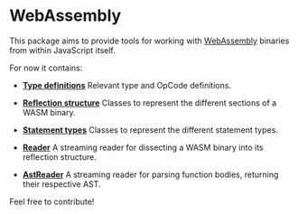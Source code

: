 WebAssembly
===========
This package aims to provide tools for working with [WebAssembly](https://github.com/WebAssembly) binaries from within
JavaScript itself.

For now it contains:

* **[Type definitions](https://github.com/dcodeIO/WebAssembly/blob/master/wasm/types.js)**
  Relevant type and OpCode definitions.

* **[Reflection structure](https://github.com/dcodeIO/WebAssembly/tree/master/wasm/reflect)**
  Classes to represent the different sections of a WASM binary.

* **[Statement types](https://github.com/dcodeIO/WebAssembly/tree/master/wasm/stmt)**
  Classes to represent the different statement types.

* **[Reader](https://github.com/dcodeIO/WebAssembly/blob/master/wasm/Reader.js)**
  A streaming reader for dissecting a WASM binary into its reflection structure.

* **[AstReader](https://github.com/dcodeIO/WebAssembly/blob/master/wasm/AstReader.js)**
  A streaming reader for parsing function bodies, returning their respective AST.

Feel free to contribute!

